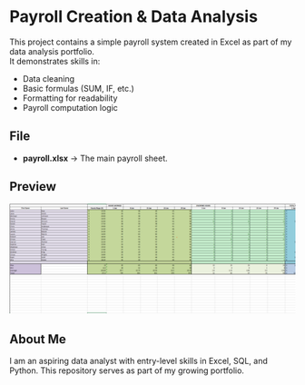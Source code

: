 # Payroll Creation & Data Analysis

This project contains a simple payroll system created in Excel as part of my data analysis portfolio.  
It demonstrates skills in:
- Data cleaning
- Basic formulas (SUM, IF, etc.)
- Formatting for readability
- Payroll computation logic

## File
- **payroll.xlsx** → The main payroll sheet.

## Preview
![Payroll Screenshot](sample_payroll_excel.png)


## About Me
I am an aspiring data analyst with entry-level skills in Excel, SQL, and Python. This repository serves as part of my growing portfolio.
